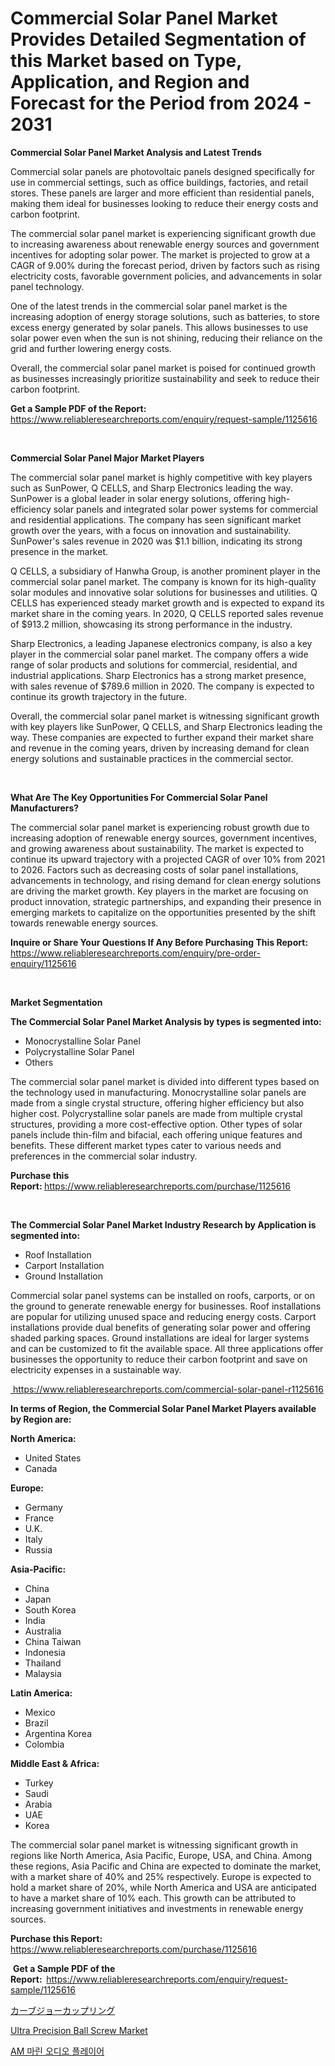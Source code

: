 <p><h1>Commercial Solar Panel Market Provides Detailed Segmentation of this Market based on Type, Application, and Region and Forecast for the Period from 2024 - 2031</h1></p><p><strong>Commercial Solar Panel Market Analysis and Latest Trends</strong></p>
<p><p>Commercial solar panels are photovoltaic panels designed specifically for use in commercial settings, such as office buildings, factories, and retail stores. These panels are larger and more efficient than residential panels, making them ideal for businesses looking to reduce their energy costs and carbon footprint.</p><p>The commercial solar panel market is experiencing significant growth due to increasing awareness about renewable energy sources and government incentives for adopting solar power. The market is projected to grow at a CAGR of 9.00% during the forecast period, driven by factors such as rising electricity costs, favorable government policies, and advancements in solar panel technology.</p><p>One of the latest trends in the commercial solar panel market is the increasing adoption of energy storage solutions, such as batteries, to store excess energy generated by solar panels. This allows businesses to use solar power even when the sun is not shining, reducing their reliance on the grid and further lowering energy costs.</p><p>Overall, the commercial solar panel market is poised for continued growth as businesses increasingly prioritize sustainability and seek to reduce their carbon footprint.</p></p>
<p><strong>Get a Sample PDF of the Report:&nbsp;</strong> <a href="https://www.reliableresearchreports.com/enquiry/request-sample/1125616">https://www.reliableresearchreports.com/enquiry/request-sample/1125616</a></p>
<p>&nbsp;</p>
<p><strong>Commercial Solar Panel Major Market Players</strong></p>
<p><p>The commercial solar panel market is highly competitive with key players such as SunPower, Q CELLS, and Sharp Electronics leading the way. SunPower is a global leader in solar energy solutions, offering high-efficiency solar panels and integrated solar power systems for commercial and residential applications. The company has seen significant market growth over the years, with a focus on innovation and sustainability. SunPower's sales revenue in 2020 was $1.1 billion, indicating its strong presence in the market.</p><p>Q CELLS, a subsidiary of Hanwha Group, is another prominent player in the commercial solar panel market. The company is known for its high-quality solar modules and innovative solar solutions for businesses and utilities. Q CELLS has experienced steady market growth and is expected to expand its market share in the coming years. In 2020, Q CELLS reported sales revenue of $913.2 million, showcasing its strong performance in the industry.</p><p>Sharp Electronics, a leading Japanese electronics company, is also a key player in the commercial solar panel market. The company offers a wide range of solar products and solutions for commercial, residential, and industrial applications. Sharp Electronics has a strong market presence, with sales revenue of $789.6 million in 2020. The company is expected to continue its growth trajectory in the future.</p><p>Overall, the commercial solar panel market is witnessing significant growth with key players like SunPower, Q CELLS, and Sharp Electronics leading the way. These companies are expected to further expand their market share and revenue in the coming years, driven by increasing demand for clean energy solutions and sustainable practices in the commercial sector.</p></p>
<p>&nbsp;</p>
<p><strong>What Are The Key Opportunities For Commercial Solar Panel Manufacturers?</strong></p>
<p><p>The commercial solar panel market is experiencing robust growth due to increasing adoption of renewable energy sources, government incentives, and growing awareness about sustainability. The market is expected to continue its upward trajectory with a projected CAGR of over 10% from 2021 to 2026. Factors such as decreasing costs of solar panel installations, advancements in technology, and rising demand for clean energy solutions are driving the market growth. Key players in the market are focusing on product innovation, strategic partnerships, and expanding their presence in emerging markets to capitalize on the opportunities presented by the shift towards renewable energy sources.</p></p>
<p><strong>Inquire or Share Your Questions If Any Before Purchasing This Report:</strong> <a href="https://www.reliableresearchreports.com/enquiry/pre-order-enquiry/1125616">https://www.reliableresearchreports.com/enquiry/pre-order-enquiry/1125616</a></p>
<p>&nbsp;</p>
<p><strong>Market Segmentation</strong></p>
<p><strong>The Commercial Solar Panel Market Analysis by types is segmented into:</strong></p>
<p><ul><li>Monocrystalline Solar Panel</li><li>Polycrystalline Solar Panel</li><li>Others</li></ul></p>
<p><p>The commercial solar panel market is divided into different types based on the technology used in manufacturing. Monocrystalline solar panels are made from a single crystal structure, offering higher efficiency but also higher cost. Polycrystalline solar panels are made from multiple crystal structures, providing a more cost-effective option. Other types of solar panels include thin-film and bifacial, each offering unique features and benefits. These different market types cater to various needs and preferences in the commercial solar industry.</p></p>
<p><strong>Purchase this Report:&nbsp;</strong><a href="https://www.reliableresearchreports.com/purchase/1125616">https://www.reliableresearchreports.com/purchase/1125616</a></p>
<p>&nbsp;</p>
<p><strong>The Commercial Solar Panel Market Industry Research by Application is segmented into:</strong></p>
<p><ul><li>Roof Installation</li><li>Carport Installation</li><li>Ground Installation</li></ul></p>
<p><p>Commercial solar panel systems can be installed on roofs, carports, or on the ground to generate renewable energy for businesses. Roof installations are popular for utilizing unused space and reducing energy costs. Carport installations provide dual benefits of generating solar power and offering shaded parking spaces. Ground installations are ideal for larger systems and can be customized to fit the available space. All three applications offer businesses the opportunity to reduce their carbon footprint and save on electricity expenses in a sustainable way.</p></p>
<p><a href="https://www.reliableresearchreports.com/commercial-solar-panel-r1125616">&nbsp;https://www.reliableresearchreports.com/commercial-solar-panel-r1125616</a></p>
<p><strong>In terms of Region, the Commercial Solar Panel Market Players available by Region are:</strong></p>
<p>
    <p> <strong> North America: </strong>
        <ul>
            <li>United States</li>
            <li>Canada</li>
        </ul>
        </p> 
    <p> <strong> Europe: </strong>
        <ul>
            <li>Germany</li>
            <li>France</li>
            <li>U.K.</li>
            <li>Italy</li>
            <li>Russia</li>
        </ul>
        </p> 
    <p> <strong> Asia-Pacific: </strong>
        <ul>
            <li>China</li>
            <li>Japan</li>
            <li>South Korea</li>
            <li>India</li>
            <li>Australia</li>
            <li>China Taiwan</li>
            <li>Indonesia</li>
            <li>Thailand</li>
            <li>Malaysia</li>
        </ul>
        </p> 
    <p> <strong> Latin America: </strong>
        <ul>
            <li>Mexico</li>
            <li>Brazil</li>
            <li>Argentina Korea</li>
            <li>Colombia</li>
        </ul>
        </p> 
    <p> <strong> Middle East & Africa: </strong>
        <ul>
            <li>Turkey</li>
            <li>Saudi</li>
            <li>Arabia</li>
            <li>UAE</li>
            <li>Korea</li>
        </ul>
    </p>
    </p>
<p><p>The commercial solar panel market is witnessing significant growth in regions like North America, Asia Pacific, Europe, USA, and China. Among these regions, Asia Pacific and China are expected to dominate the market, with a market share of 40% and 25% respectively. Europe is expected to hold a market share of 20%, while North America and USA are anticipated to have a market share of 10% each. This growth can be attributed to increasing government initiatives and investments in renewable energy sources.</p></p>
<p><strong>Purchase this Report: </strong><a href="https://www.reliableresearchreports.com/purchase/1125616">https://www.reliableresearchreports.com/purchase/1125616</a></p>
<p>&nbsp;<strong>Get a Sample PDF of the Report:&nbsp;&nbsp;</strong><a href="https://www.reliableresearchreports.com/enquiry/request-sample/1125616">https://www.reliableresearchreports.com/enquiry/request-sample/1125616</a></p>
<p><strong></strong></p>
<p><p><a href="https://medium.com/@vincemarvin1/%E6%AC%A1%E3%81%AE%E6%96%87%E7%AB%A0%E3%82%92%E6%97%A5%E6%9C%AC%E8%AA%9E%E3%81%AB%E7%BF%BB%E8%A8%B3%E3%81%97%E3%81%BE%E3%81%99-2024%E5%B9%B4%E3%81%8B%E3%82%892031%E5%B9%B4%E3%81%BE%E3%81%A7%E3%81%AE%E6%9C%9F%E9%96%93%E3%81%AB-%E3%81%AEcagr%E3%81%A7%E6%88%90%E9%95%B7%E3%81%99%E3%82%8B%E3%81%A8%E4%BA%88%E6%B8%AC%E3%81%95%E3%82%8C%E3%82%8B-%E3%82%B0%E3%83%AD%E3%83%BC%E3%83%90%E3%83%AB%E3%81%AA%E5%B1%88%E6%9B%B2%E3%82%B8%E3%83%A7%E3%83%BC%E3%82%AF%E3%83%A9%E3%83%83%E3%82%B7%E3%83%B3%E3%82%B0%E5%B8%82%E5%A0%B4-f4b9a688524c">カーブジョーカップリング</a></p><p><a href="https://view.publitas.com/reportprime-1/ultra-precision-ball-screw-market-share-market-analysis-growth-trends-forecasts-for-period-from-2024-2031/">Ultra Precision Ball Screw Market</a></p><p><a href="https://github.com/vss5505pa7z1p/Market-Research-Report-List-2/blob/main/8218282158865.md">AM 마린 오디오 플레이어</a></p></p>